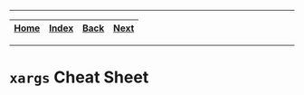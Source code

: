 
---

| [Home](/README.md) | [Index](./README.md) | [Back](./5_useful_linux_commands.md) | [Next](./7_sed_cheat_sheet.md) |
| :---: | :---: | :---: | :---: |

---

# `xargs` Cheat Sheet
